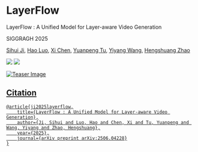 # LayerFlow
LayerFlow : A Unified Model for Layer-aware Video Generation

SIGGRAGH 2025

[Sihui Ji](https://sihuiji.github.io/Homepage/), [Hao Luo](https://scholar.google.com/citations?user=7QvWnzMAAAAJ&hl=zh-CN), [Xi Chen](https://xavierchen34.github.io/), [Yuanpeng Tu](https://yuanpengtu.github.io/), [Yiyang Wang](https://scholar.google.com/citations?user=nKr8TJwAAAAJ&hl=en),  [Hengshuang Zhao](https://hszhao.github.io/)

<a href='https://sihuiji.github.io/LayerFlow-Page/'><img src='https://img.shields.io/badge/Project-Page-Green'></a> <a href='https://arxiv.org/abs/2506.04228'><img src='https://img.shields.io/badge/Paper-Arxiv-red'>

![Teaser Image](teaser.png "Teaser")

## Citation

```
@article{ji2025layerflow,
    title={LayerFlow : A Unified Model for Layer-aware Video Generation},
    author={Ji, Sihui and Luo, Hao and Chen, Xi and Tu, Yuanpeng and Wang, Yiyang and Zhao, Hengshuang},
    year={2025},
    journal={arXiv preprint arXiv:2506.04228}
}
```